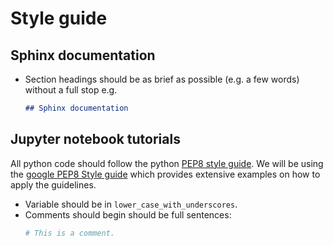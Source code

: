 # Style guide

## Sphinx documentation
- Section headings should be as brief as possible (e.g. a few words) without a full stop e.g.
    ```markdown
    ## Sphinx documentation
    ```

## Jupyter notebook tutorials
All python code should follow the python [PEP8 style guide](https://www.python.org/dev/peps/pep-0008/). We will be using the [google PEP8 Style guide](https://google.github.io/styleguide/pyguide.html) which provides extensive examples on how to apply the guidelines.

- Variable should be in `lower_case_with_underscores`.
- Comments should begin should be full sentences:
    ```python
    # This is a comment.
    ```